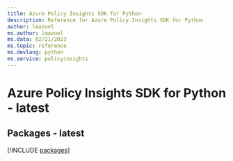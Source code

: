 ```yaml
---
title: Azure Policy Insights SDK for Python
description: Reference for Azure Policy Insights SDK for Python
author: lmazuel
ms.author: lmazuel
ms.data: 02/21/2023
ms.topic: reference
ms.devlang: python
ms.service: policyinsights
---
```

# Azure Policy Insights SDK for Python - latest
## Packages - latest
[!INCLUDE [packages](policy-insights-index.md)]